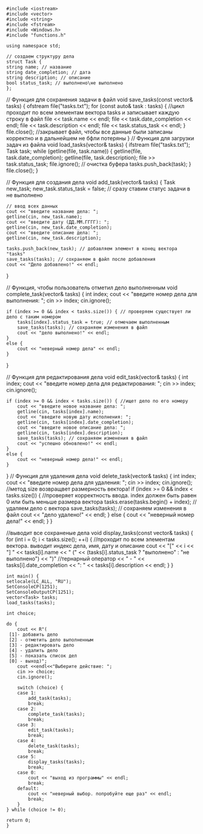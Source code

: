     #include <iostream>
    #include <vector>
    #include <string>
    #include <fstream>
    #include <Windows.h>
    #include "functions.h"

    using namespace std;

    // создаем структуру дела
    struct Task {
    string name; // название
    string date_completion; // дата
    string description; // описание 
    bool status_task; // выполнено\не выполнено
    };
// Функция для сохранения задачи в файл
void save_tasks(const vector<Task>& tasks) {
    ofstream file("tasks.txt");
    for (const auto& task : tasks) { //цикл проходит по всем элементам вектора tasks и записывает каждую строку в файл
        file << task.name << endl;
        file << task.date_completion << endl;
        file << task.description << endl;
        file << task.status_task << endl;
    }
    file.close(); //закрывает файл, чтобы все данные были записаны корректно и в дальнейшем не бфли потеряны
}
// Функция для загрузки задач из файла
void load_tasks(vector<Task>& tasks) {
    ifstream file("tasks.txt");
    Task task;
    while (getline(file, task.name)) {
        getline(file, task.date_completion);
        getline(file, task.description);
        file >> task.status_task;
        file.ignore(); // очистка буфера
        tasks.push_back(task);
    }
    file.close();
}

// Функция для создания дела
void add_task(vector<Task>& tasks) {
    Task new_task;
    new_task.status_task = false; // сразу ставим статус задачи в не выполнено

    // ввод всех данных
    cout << "введите название дела: ";
    getline(cin, new_task.name);
    cout << "введите дату (ДД.ММ.ГГГГ): ";
    getline(cin, new_task.date_completion);
    cout << "введите описание дела: ";
    getline(cin, new_task.description);

    tasks.push_back(new_task); // добавляем элемент в конец вектора "tasks"
    save_tasks(tasks); // сохраняем в файл после добавления
    cout << "Дело добавлено!" << endl;
}

// Функция, чтобы пользователь отметил дело выполненным
void complete_task(vector<Task>& tasks) {
    int index;
    cout << "введите номер дела для выполнения: ";
    cin >> index;
    cin.ignore();

    if (index >= 0 && index < tasks.size()) { // проверяем существует ли дело с таким номером
        tasks[index].status_task = true; // отмечаем выполненным
        save_tasks(tasks); // сохраняем изменения в файл
        cout << "дело выполнено!" << endl;
    }
    else {
        cout << "неверный номер дела" << endl;
    }
}

// Функция для редактирования дела
void edit_task(vector<Task>& tasks) {
    int index;
    cout << "введите номер дела для редактирования: ";
    cin >> index;
    cin.ignore();

    if (index >= 0 && index < tasks.size()) { //ищет дело по его номеру
        cout << "введите новое название дела: ";
        getline(cin, tasks[index].name);
        cout << "введите новую дату исполнения: ";
        getline(cin, tasks[index].date_completion);
        cout << "введите новое описание дела: ";
        getline(cin, tasks[index].description);
        save_tasks(tasks); // сохраняем изменения в файл
        cout << "успешно обновлено!" << endl;
    }
    else {
        cout << "неверный номер дела!" << endl;
    }
}
// Функция для удаления дела
void delete_task(vector<Task>& tasks) {
    int index;
    cout << "введите номер дела для удаления: ";
    cin >> index;
    cin.ignore();
                                  //метод size возвращвет размерность вектора!
    if (index >= 0 && index < tasks.size()) { //проверяет корректность ввода. index должен быть равен 0 или быть меньше размера вектора
        tasks.erase(tasks.begin() + index); // удаляем дело с вектора
        save_tasks(tasks); // сохраняем изменения в файл
        cout << "дело удалено!" << endl;
    }
    else {
        cout << "неверный номер дела!" << endl;
    }
}

//выводит все сохраненые дела
void display_tasks(const vector<Task>& tasks) {
    for (int i = 0; i < tasks.size(); ++i) { //проходит по всем элементам вектора. выводит индекс дела, имя, дату и описание
        cout << "[" << i << "] " << tasks[i].name << " ("
            << (tasks[i].status_task ? "выполнено" : "не выполнено") << ")" //тернарный оператор
            << " - " << tasks[i].date_completion << ": " << tasks[i].description << endl;
    }
}

    int main() {
    setlocale(LC_ALL, "RU");
    SetConsoleCP(1251);
    SetConsoleOutputCP(1251);
    vector<Task> tasks;
    load_tasks(tasks);

    int choice;

    do {
        cout << R"(
     [1]- добавить дело
     [2] - отметить дело выполненным
     [3] - редактировать дело
     [4] - удалить дело
     [5] - показать список дел
     [0] - выход)";
        cout <<endl<<"Выберите действие: ";
        cin >> choice;
        cin.ignore();

        switch (choice) {
        case 1: 
            add_task(tasks);
            break;
        case 2:
            complete_task(tasks);
            break;
        case 3:
            edit_task(tasks);
            break;
        case 4: 
            delete_task(tasks); 
            break;
        case 5:
            display_tasks(tasks); 
            break;
        case 0: 
            cout << "выход из программы" << endl;
            break;
        default: 
            cout << "неверный выбор. попробуйте еще раз" << endl;
            break;
        }
    } while (choice != 0);

    return 0;
    }
